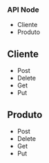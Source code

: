 ### API Node 
- Cliente 
- Produto

## Cliente
- Post
- Delete
- Get
- Put

## Produto
- Post
- Delete
- Get
- Put
